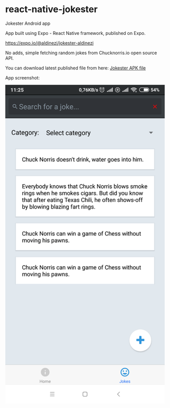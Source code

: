 # react-native-jokester
Jokester Android app

App built using Expo - React Native framework, published on Expo.

https://expo.io/@aldinezi/jokester-aldinezi


No adds, simple fetching random jokes from Chucknorris.io open source API.

You can download latest published file from here:
[Jokester APK file](https://exp-shell-app-assets.s3.us-west-1.amazonaws.com/android/%40aldinezi/jokester-aldinezi-312aefdd24412493e3b87ebcadc650d9-signed.apk "Jokester APK")


App screenshot:

![App screenshot](https://raw.githubusercontent.com/aldinezi/react-native-jokester/master/Screenshot_2018-09-22-11-25-58-211_com.aldinezi.jokester.png)
